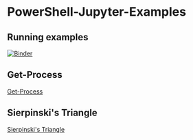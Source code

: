# PowerShell-Jupyter-Examples

## Running examples

[![Binder](https://mybinder.org/badge_logo.svg)](https://mybinder.org/v2/gh/travisez13/powershell-jupyter-examples/master?urlpath=lab)


## Get-Process


[Get-Process](./Get-Process.ipynb)

## Sierpinski's Triangle

[Sierpinski's Triangle](./sierpinski.ipynb)
